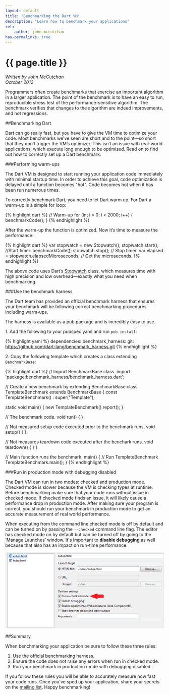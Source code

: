 ```yaml
--- 
layout: default
title: "Benchmarking the Dart VM"
description: "Learn how to benchmark your applications"
rel:
    author: john-mccutchan
has-permalinks: true
---
```


# {{ page.title }}
_Written by John McCutchan <br>
October 2012_

Programmers often create benchmarks that exercise an important algorithm in a
larger application. The point of the benchmark is to have an easy to run,
reproducible stress test of the performance-sensitive algorithm.
The benchmark verifies that changes to the algorithm are indeed
improvements, and not regressions.

##Benchmarking Dart

Dart can go really fast, but you have to give the VM time to optimize your code.
Most benchmarks we've seen are short and to the point—so short that they don’t
trigger the VM’s optimizer. This isn’t an issue with real-world applications,
which execute long enough to be optimized. Read on to find out how to correctly
set up a Dart benchmark.

###Performing warm-ups

The Dart VM is designed to start running your application code immediately with
minimal startup time. In order to achieve this goal, code optimization is
delayed until a function becomes "hot". Code becomes hot when it has been run
numerous times.

To correctly benchmark Dart, you need to let Dart warm up. For Dart a warm-up is
a simple for loop:

{% highlight dart %}
// Warm-up
for (int i = 0; i < 2000; i++) {
    benchmarkCode();
}
{% endhighlight %}

After the warm-up the function is optimized. Now it’s time to measure the
performance:

{% highlight dart %}
var stopwatch = new Stopwatch();
stopwatch.start(); //Start timer.
benchmarkCode();
stopwatch.stop(); // Stop timer.
var elapsed = stopwatch.elapsedMicroseconds; // Get the microseconds.
{% endhighlight %}

The above code uses Dart’s
[Stopwatch](http://api.dartlang.org/docs/bleeding_edge/dart_core/Stopwatch.html)
class, which measures time with high precision and low overhead—exactly what you
need when benchmarking.

###Use the benchmark harness

The Dart team has provided an official benchmark harness that ensures
your benchmark will be following correct benchmarking procedures
including warm-ups.

The harness is available as a pub package and is incredibly easy to use.

1\. Add the following to your pubspec.yaml and run ```pub install```:

{% highlight yaml %}
dependencies:
    benchmark_harness:
        git: https://github.com/dart-lang/benchmark_harness.git
{% endhighlight %}

2\. Copy the following template which creates a class extending ```BenchmarkBase```:

{% highlight dart %}
// Import BenchmarkBase class.
import 'package:benchmark_harness/benchmark_harness.dart';

// Create a new benchmark by extending BenchmarkBase
class TemplateBenchmark extends BenchmarkBase {
  const TemplateBenchmark() : super("Template");

  static void main() {
    new TemplateBenchmark().report();
  }

  // The benchmark code.
  void run() {
  }

  // Not measured setup code executed prior to the benchmark runs.
  void setup() { }

  // Not measures teardown code executed after the benchark runs.
  void teardown() { }
}

// Main function runs the benchmark.
main() {
  // Run TemplateBenchmark
  TemplateBenchmark.main();
}
{% endhighlight %}

###Run in production mode with debugging disabled

The Dart VM can run in two modes: checked and production mode. Checked mode is
slower because the VM is checking types at runtime. Before benchmarking make
sure that your code runs without issue in checked mode. If checked mode finds an
issue, it will likely cause a performance drop in production mode. After making
sure your program is correct, you should run your benchmark in production mode
to get an accurate measurement of real world performance.

When executing from the command line checked mode is off by default and can be
turned on by passing the `--checked` command line flag. The editor has checked
mode on by default but can be turned off by going to the ‘Manage Launches’
window. It's important to **disable debugging** as well because that also has an
impact on run-time performance.

<div style="display:block; margin-left:auto; margin-right:auto"><img src="checkedmode.png" /></div>

##Summary

When benchmarking your application be sure to follow these three rules:

1. Use the official benchmarking harness.
1. Ensure the code does not raise any errors when run in checked mode.
1. Run your benchmark in production mode with debugging disabled.

If you follow these rules you will be able to accurately measure how fast your
code runs. Once you've sped up your application, share your secrets on the
[mailing list](https://groups.google.com/a/dartlang.org/forum/?fromgroups#!forum/misc).
Happy benchmarking!
